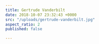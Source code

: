 ```yaml
---
title: Gertrude Vanderbilt
date: 2018-10-07 23:32:43 +0000
src: "/uploads/gertrude-vanderbilt.jpg"
aspect_ratio: 2
published: false

---
```

